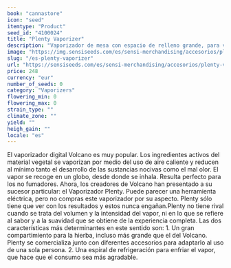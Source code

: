 ```yaml
---
book: "cannastore"
icon: "seed"
itemtype: "Product"
seed_id: "4100024"
title: "Plenty Vaporizer"
description: "Vaporizador de mesa con espacio de relleno grande, para vapor de calidad. Viene con accesorios e instrucciones ¡Píde tu Vaporizador Plenty aquí!"
image: "https://img.sensiseeds.com/es/sensi-merchandising/accesorios/plenty-vaporizer-image.png"
slug: "/es-plenty-vaporizer"
url: "https://sensiseeds.com/es/sensi-merchandising/accesorios/plenty-vaporizer?a_aid=cannastore"
price: 248
currency: "eur"
number_of_seeds: 0
category: "Vaporizers"
flowering_min: 0
flowering_max: 0
strain_type: ""
climate_zone: ""
yield: ""
heigh_gain: ""
locale: "es"
---
```

El vaporizador digital Volcano es muy popular. Los ingredientes activos del material vegetal se vaporizan por medio del uso de aire caliente y reducen al mínimo tanto el desarrollo de las sustancias nocivas como el mal olor. El vapor se recoge en un globo, desde donde se inhala. Resulta perfecto para los no fumadores. Ahora, los creadores de Volcano han presentado a su sucesor particular: el Vaporizador Plenty. Puede parecer una herramienta eléctrica, pero no compras este vaporizador por su aspecto. Plenty sólo tiene que ver con los resultados y estos nunca engañan.Plenty no tiene rival cuando se trata del volumen y la intensidad del vapor, ni en lo que se refiere al sabor y a la suavidad que se obtiene de la experiencia completa. Las dos características más determinantes en este sentido son: 1. Un gran compartimiento para la hierba, incluso más grande que el del Volcano. Plenty se comercializa junto con diferentes accesorios para adaptarlo al uso de una sola persona. 2. Una espiral de refrigeración para enfriar el vapor, que hace que el consumo sea más agradable.

